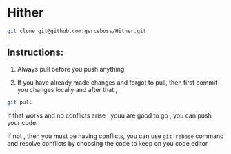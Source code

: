 # Hither

```bash
git clone git@github.com:gerceboss/Hither.git
```

## Instructions:

1. Always pull before you push anything

2. If you have already made changes and forgot to pull, then first commit you changes locally and after that ,

```bash
git pull
```

If that works and no conflicts arise , youu are good to go , you can push your code.

If not , then you must be having conflicts, you can use `git rebase` command and resolve conflicts by choosing the code to keep on you code editor
